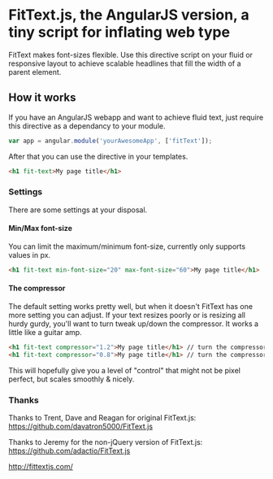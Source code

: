 # FitText.js, the AngularJS version, a tiny script for inflating web type
FitText makes font-sizes flexible. Use this directive script on your fluid or responsive layout to achieve scalable headlines that fill the width of a parent element.

## How it works
If you have an AngularJS webapp and want to achieve fluid text, just require this directive as a dependancy to your module.
```js
var app = angular.module('yourAwesomeApp', ['fitText']);
```
After that you can use the directive in your templates.
```html
<h1 fit-text>My page title</h1>
```

### Settings
There are some settings at your disposal.
#### Min/Max font-size
You can limit the maximum/minimum font-size, currently only supports values in px.
```html
<h1 fit-text min-font-size="20" max-font-size="60">My page title</h1>
```
#### The compressor
The default setting works pretty well, but when it doesn't FitText has one more setting you can adjust. If your text resizes poorly or is resizing all hurdy gurdy, you'll want to turn tweak up/down the compressor. It works a little like a guitar amp.
```html
<h1 fit-text compressor="1.2">My page title</h1> // turn the compressor up (font will shrink a bit more aggressively)
<h1 fit-text compressor="0.8">My page title</h1> // turn the compressor down (font will shrink less aggressively)
```
This will hopefully give you a level of "control" that might not be pixel perfect, but scales smoothly & nicely.

### Thanks
Thanks to Trent, Dave and Reagan for original FitText.js: https://github.com/davatron5000/FitText.js

Thanks to Jeremy for the non-jQuery version of FitText.js: https://github.com/adactio/FitText.js

http://fittextjs.com/
